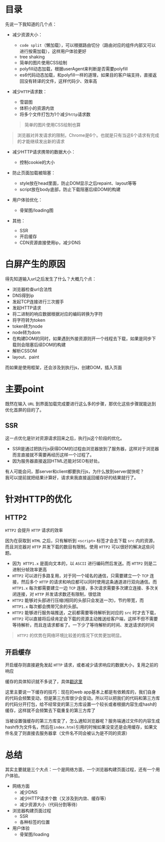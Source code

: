 # 目录
先说一下我知道的几个点：

+ 减少资源大小：
  + `code split`（懒加载），可以根据路由切分（路由对应的组件内部又可以进行按需加载），这样用户体验更好
  + tree shaking
  + 简单的图片使用CSS绘制
  + polyfill动态加载，根据userAgent来判断是否需要polyfill
  + es6代码动态加载，和polyfill一样的道理，如果目的客户端支持，直接返回没有转译的文件，这样代码少、效率高

+ 减少`HTTP`请求数：
  + 雪碧图
  + 体积小的资源内敛
  + 将多个文件打包为1个减少`http`请求数
  > 简单的图片使用CSS绘制也算
> 浏览器对并发请求的限制，Chrome是6个。也就是只有当这6个请求有完成的才能继续发出新的请求

+ 减少HTTP请求携带的数据大小：
  + 控制cookie的大小

+ 防止页面加载被阻塞：
  + style放在head里面，防止DOM显示之后repaint、layout等等
  + script放在body底部，防止下载阻塞后续DOM的构建

+ 用户体验优化：
  + 骨架图/loading图

+ 其他：
  + SSR
  + 开启缓存
  + CDN资源直接使用ip，减少DNS



# 白屏产生的原因
得先知道输入url之后发生了什么？大概几个点：
+ 浏览器检查url合法性
+ DNS得到ip
+ 发起TCP连接进行三次握手
+ 发起HTTP请求
+ 将二进制的响应数据根据对应的编码转换为字符
+ 将字符转为token
+ token转为node
+ node转为dom
+ 在构建DOM的同时，如果遇到外接资源则开一个线程去下载，如果是同步下载则会阻塞后续DOM的构建
+ 解析CSSOM
+ layout、paint

而如果是使用框架，还会涉及到执行js，创建DOM，插入页面

# 主要point 
既然在输入 `URL` 到界面加载完成要进行这么多的步骤，那优化这些步骤就能达到优化首屏的目的了。

## SSR
这一点优化是针对资源请求回来之后，执行js这个阶段的优化。

+ SSR是通过把执行js获得DOM的过程由浏览器放到了服务器，这样对于浏览器而言直接就不需要再经历这样一个过程了。
+ 因为服务器直接返回HTML还能对SEO有好处。

有人可能会问，那server和client都要执行js，为什么放到server就快呢？<br>
我可以提前就把结果计算好，请求来我直接返回缓存好的结果就行了。

# 针对HTTP的优化
## HTTP2
`HTTP2` 会提升 `HTTP` 请求的效率

因为在获取到 `HTML` 之后，只有解析到 `<script>` 标签才会去下载 `src` 内的资源，而且浏览器对 `HTTP` 并发下载的数目有限制。使用 `HTTP2` 可以很好的解决这些问题。
+ 因为` HTTP1.x` 是面向文本的，以 `ASCII` 进行编码然后发送。而 `HTTP2` 则是二进制分帧效率更高
+ `HTTP2` 可以进行多路复用，对于同一个域名的通信，只需要建立一个 `TCP` 连接，然后多个 `HTTP` 的请求和响应都可以同时使用这条通道进行双向通信。而` HTTP1.x` 每次都需要建立一边 `TCP` 连接，多次请求需要多次建立连接、多次关闭连接，对 `HTTP` 并发请求数还有限制，很低效
+ `HTTP2` 能够对头部进行压缩(相同的头部只会发送一次)，节约带宽，而` HTTP1.x` 每次都会携带冗余的头部。
+ `HTTP2` 能够进行服务端推送，之前都需要等待解析到对应的 `src` 时才去下载， `HTTP2` 可以直接将后续肯定会下载的资源主动推送给客户端，这样不但不需要等待解析，而且连请求都省了。一下少了等待解析的时间、发送请求的时间

> `HTTP2` 的优势在网络环境比较差的情况下优势更加明显。

## 开启缓存
开启缓存则直接避免发起 `HTTP` 请求，或者减少请求响应的数据大小，复用之前的响应

缓存的具体知识就不多说了，具体[戳这里](../../Internet/应用层/HTTP/cache.md)

这里主要说一下缓存的技巧：现在的web app基本上都是有依赖库的，我们自身的代码会频繁变动，但是第三方库很少会变动。所以可以把我们的代码和第三方库的代码分开打包，给不经常变的第三方库设置一个较长或者根据内容生成hash的缓存，这样就不会频繁去下载重复的第三方库了

当被设置强缓存的第三方库变了，怎么通知浏览器呢？服务端通过文件的内容生成hash作为文件名，然后在`index.html`引用的时候如果没变还是会用缓存，如果文件名变了则直接去服务器拿（文件名不同会被认为是不同的资源）

# 总结
其实主要就是三个大点：一个是网络方面，一个浏览器构建页面过程，还有一个用户体验。
+ 网络方面
  + 减少DNS
  + 减少HTTP请求个数（又涉及到内敛、缓存等）
  + 减少资源大小（代码分割等待）
+ 浏览器构建页面过程
  + SSR
  + 各种标签的位置
+ 用户体验
  + 骨架图/loading